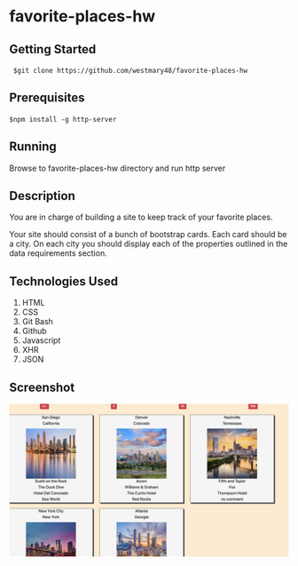 # favorite-places-hw

## Getting Started

```
 $git clone https://github.com/westmary48/favorite-places-hw

```

## Prerequisites
```
$npm install -g http-server

```

## Running
Browse to favorite-places-hw directory and run http server

## Description

You are in charge of building a site to keep track of your favorite places.

Your site should consist of a bunch of bootstrap cards. Each card should be a city. On each city you should display each of the properties outlined in the data requirements section.

## Technologies Used

1. HTML
2. CSS
3. Git Bash
4. Github
5. Javascript
6. XHR
7. JSON

## Screenshot
![alt text](https://raw.githubusercontent.com/westmary48/favorite-places-hw/master/images/image.png)
